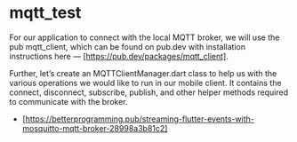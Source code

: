 # mqtt_test

For our application to connect with the local MQTT broker, we will use the pub mqtt_client, which can be found on pub.dev with installation instructions here — [https://pub.dev/packages/mqtt_client].

Further, let’s create an MQTTClientManager.dart class to help us with the various operations we would like to run in our mobile client. It contains the connect, disconnect, subscribe, publish, and other helper methods required to communicate with the broker.


- [https://betterprogramming.pub/streaming-flutter-events-with-mosquitto-mqtt-broker-28998a3b81c2]